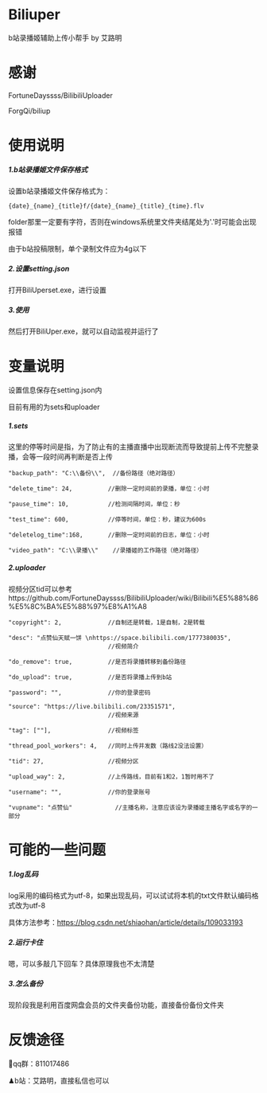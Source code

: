 # Biliuper

b站录播姬辅助上传小帮手 by 艾路明



# 感谢

FortuneDayssss/BilibiliUploader 

ForgQi/biliup



# 使用说明

##### 1.b站录播姬文件保存格式

设置b站录播姬文件保存格式为：

```
{date}_{name}_{title}f/{date}_{name}_{title}_{time}.flv
```

folder那里一定要有字符，否则在windows系统里文件夹结尾处为'.'时可能会出现报错

由于b站投稿限制，单个录制文件应为4g以下

##### 2.设置setting.json

打开BiliUperset.exe，进行设置

##### 3.使用

然后打开BiliUper.exe，就可以自动监视并运行了



# 变量说明

设置信息保存在setting.json内

目前有用的为sets和uploader

##### 1.sets

这里的停等时间是指，为了防止有的主播直播中出现断流而导致提前上传不完整录播，会等一段时间再判断是否上传

```
"backup_path": "C:\\备份\\",  //备份路径（绝对路径）

"delete_time": 24,			//删除一定时间前的录播，单位：小时

"pause_time": 10,			//检测间隔时间，单位：秒

"test_time": 600,			//停等时间，单位：秒，建议为600s

"deletelog_time":168,		//删除一定时间前的日志，单位：小时

"video_path": "C:\\录播\\"	//录播姬的工作路径（绝对路径）
```

##### 2.uploader

视频分区tid可以参考https://github.com/FortuneDayssss/BilibiliUploader/wiki/Bilibili%E5%88%86%E5%8C%BA%E5%88%97%E8%A1%A8

```
"copyright": 2,				//自制还是转载，1是自制，2是转载

"desc": "点赞仙天赋一饼 \nhttps://space.bilibili.com/1777380035",
							//视频简介

"do_remove": true,			//是否将录播转移到备份路径

"do_upload": true,			//是否将录播上传到b站

"password": "",				//你的登录密码

"source": "https://live.bilibili.com/23351571",
							//视频来源

"tag": [""],				//视频标签

"thread_pool_workers": 4,	//同时上传并发数（路线2没法设置）

"tid": 27,					//视频分区

"upload_way": 2,			//上传路线，目前有1和2，1暂时用不了

"username": "",				//你的登录账号

"vupname": "点赞仙"			//主播名称，注意应该设为录播姬主播名字或名字的一部分
```





# 可能的一些问题

##### 1.log乱码

log采用的编码格式为utf-8，如果出现乱码，可以试试将本机的txt文件默认编码格式改为utf-8

具体方法参考：https://blog.csdn.net/shiaohan/article/details/109033193

##### 2.运行卡住

嗯，可以多敲几下回车？具体原理我也不太清楚

##### 3.怎么备份

现阶段我是利用百度网盘会员的文件夹备份功能，直接备份备份文件夹



# 反馈途径

🎈qq群：811017486

♟b站：艾路明，直接私信也可以

